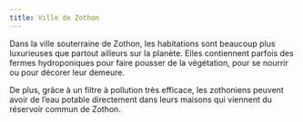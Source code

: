 ```yaml
---
title: Ville de Zothon
---
```


Dans la ville souterraine de Zothon, les habitations sont beaucoup plus luxurieuses que partout ailleurs sur la planète. Elles contiennent parfois des fermes hydroponiques pour faire pousser de la végétation, pour se nourrir ou pour décorer leur demeure.

De plus, grâce à un filtre à pollution très efficace, les zothoniens peuvent avoir de l’eau potable directement dans leurs maisons qui viennent du réservoir commun de Zothon.
